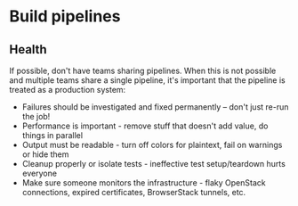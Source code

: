 # Build pipelines

## Health

If possible, don't have teams sharing pipelines. When this is not possible and multiple teams share a single pipeline, it's important that the pipeline is treated as a production system:

 * Failures should be investigated and fixed permanently – don't just re-run the job!
 * Performance is important - remove stuff that doesn't add value, do things in parallel
 * Output must be readable - turn off colors for plaintext, fail on warnings or hide them
 * Cleanup properly or isolate tests - ineffective test setup/teardown hurts everyone
 * Make sure someone monitors the infrastructure - flaky OpenStack connections, expired certificates, BrowserStack tunnels, etc.